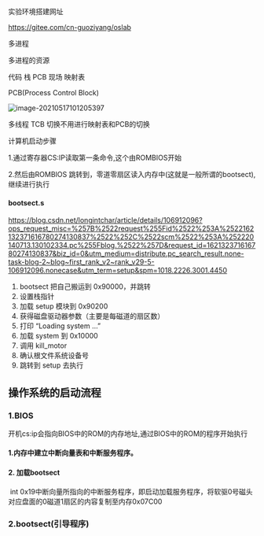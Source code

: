 实验环境搭建网址

https://gitee.com/cn-guoziyang/oslab

多进程

多进程的资源

代码 栈 PCB 现场 映射表

PCB(Process Control Block)

![image-20210517101205397](https://gitee.com/zhangmengless/images/raw/master/img/image-20210517101205397.png)

多线程
TCB 切换不用进行映射表和PCB的切换

计算机启动步骤

1.通过寄存器CS:IP读取第一条命令,这个由ROMBIOS开始

2.然后由ROMBIOS 跳转到，零道零扇区读入内存中(这就是一般所谓的bootsect),继续进行执行

#### bootsect.s

https://blog.csdn.net/longintchar/article/details/106912096?ops_request_misc=%257B%2522request%255Fid%2522%253A%2522162132371616780274130837%2522%252C%2522scm%2522%253A%252220140713.130102334.pc%255Fblog.%2522%257D&request_id=162132371616780274130837&biz_id=0&utm_medium=distribute.pc_search_result.none-task-blog-2~blog~first_rank_v2~rank_v29-5-106912096.nonecase&utm_term=setup&spm=1018.2226.3001.4450

1. bootsect 把自己搬运到 0x90000，并跳转
2. 设置栈指针
3. 加载 setup 模块到 0x90200
4. 获得磁盘驱动器参数（主要是每磁道的扇区数）
5. 打印 “Loading system …”
6. 加载 system 到 0x10000
7. 调用 kill_motor
8. 确认根文件系统设备号
9. 跳转到 setup 去执行





## 操作系统的启动流程

### 1.BIOS

​	开机cs:ip会指向BIOS中的ROM的内存地址,通过BIOS中的ROM的程序开始执行

#### 1.内存中建立中断向量表和中断服务程序。

#### 2. 加载bootsect

​		int 0x19中断向量所指向的中断服务程序，即启动加载服务程序，将软驱0号磁头对应盘面的0磁道1扇区的内容复制至内存0x07C00

### 2.bootsect(引导程序)



